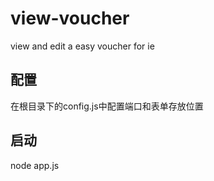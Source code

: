 # view-voucher
view and edit a easy voucher for ie

## 配置

在根目录下的config.js中配置端口和表单存放位置

## 启动

node app.js
